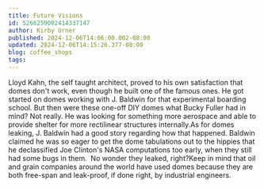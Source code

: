 ```yaml
---
title: Future Visions
id: 5266259002414337147
author: Kirby Urner
published: 2024-12-06T14:06:00.002-08:00
updated: 2024-12-06T14:15:26.377-08:00
blog: coffee_shops
tags: 
---
```


Lloyd Kahn, the self taught architect, proved to his own satisfaction that domes don't work, even though he built one of the famous ones. He got started on domes working with J. Baldwin for that experimental boarding school.
But then were these one-off DIY domes what Bucky Fuller had in mind? Not really. He was looking for something more aerospace and able to provide shelter for more rectilinear structures internally.As for domes leaking, J. Baldwin had a good story regarding how that happened. Baldwin claimed he was so eager to get the dome tabulations out to the hippies that he declassified Joe Clinton's NASA computations too early, when they still had some bugs in them.  No wonder they leaked, right?Keep in mind that oil and grain companies around the world have used domes because they are both free-span and leak-proof, if done right, by industrial engineers.